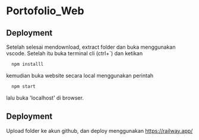 # Portofolio_Web

## Deployment

Setelah selesai mendownload, extract folder dan buka menggunakan vscode. Setelah itu buka terminal cli (ctrl+`) dan ketikan

```bash
  npm installl
```
kemudian buka website secara local menggunakan perintah

```bash
  npm start
```

lalu buka 'localhost' di browser.


## Deployment
Upload folder ke akun github, dan deploy menggunakan https://railway.app/

